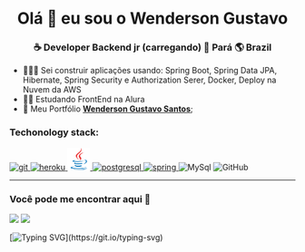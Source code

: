 ### <h1 align = "center"> Olá 👋 eu sou o Wenderson Gustavo </h1><h3 align = "center"> ☕ Developer Backend jr (carregando) 🏡 Pará 🌎 Brazil 

- 🌱👨‍💻 Sei construir aplicações usando: Spring Boot, Spring Data JPA, Hibernate, Spring Security e Authorization Serer, Docker, Deploy na Nuvem da AWS
- 👨‍🏫 Estudando FrontEnd na Alura
 - 🚀 Meu Portfólio **[Wenderson Gustavo Santos](https://portifolio-alura-chi.vercel.app/)**;

<h3 align="left">Techonology stack:</h3>
 
<p align="left"> <a href="https://angular.io" target="_blank" rel="noreferrer">  
  
<img src="https://www.vectorlogo.zone/logos/git-scm/git-scm-icon.svg" alt="git" width="40" height="40"/> </a> <a href="https://heroku.com" target="_blank" rel="noreferrer">  <img src="https://www.vectorlogo.zone/logos/heroku/heroku-icon.svg" alt="heroku" width="40" height="40"/> </a> <a href="https://www.w3.org/html/" target="_blank" rel="noreferrer"> 
 <img src="https://raw.githubusercontent.com/devicons/devicon/master/icons/java/java-original.svg" alt="java" width="40" height="40"/> </a> <a href="https://developer.mozilla.org/en-US/docs/Web/JavaScript" target="_blank" rel="noreferrer"> 
<img src="https://cdn.jsdelivr.net/gh/devicons/devicon/icons/postgresql/postgresql-plain-wordmark.svg" alt="postgresql" width="40" height="40"/> </a> <a href="https://reactjs.org/" target="_blank" rel="noreferrer"> 
<img src="https://www.vectorlogo.zone/logos/springio/springio-icon.svg" alt="spring" width="40" height="40"/> </a>
<img src="https://cdn.jsdelivr.net/gh/devicons/devicon/icons/mysql/mysql-plain-wordmark.svg" alt="MySql" width="40" height="40"/> </a>
<img src="https://cdn.jsdelivr.net/gh/devicons/devicon/icons/github/github-original-wordmark.svg" alt="GitHub" width="40" height="40"/> </a>      
</p>

 ---
 
### Você pode me encontrar aqui :mag_right:

[<img src="https://img.shields.io/badge/linkedin-%230077B5.svg?&style=for-the-badge&logo=linkedin&logoColor=white" />](https://www.linkedin.com/in/wenderson-gustavo-silva-dos-santos-27782a205/)
[<img src = "https://img.shields.io/badge/instagram-%23E4405F.svg?&style=for-the-badge&logo=instagram&logoColor=white"/>](https://www.instagram.com/gustavo.zip/)

[![Typing SVG](https://readme-typing-svg.herokuapp.com?color=%231B6E65&lines=Obrigado+pela+visita.)](https://git.io/typing-svg)

